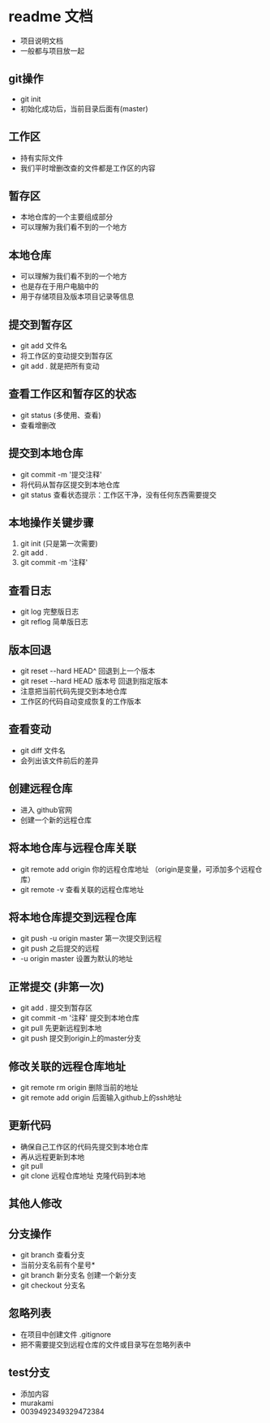 # readme 文档
- 项目说明文档
- 一般都与项目放一起

## git操作
- git init
- 初始化成功后，当前目录后面有(master)

## 工作区
- 持有实际文件
- 我们平时增删改查的文件都是工作区的内容

## 暂存区
- 本地仓库的一个主要组成部分
- 可以理解为我们看不到的一个地方

## 本地仓库
- 可以理解为我们看不到的一个地方
- 也是存在于用户电脑中的
- 用于存储项目及版本项目记录等信息

## 提交到暂存区
- git add 文件名
- 将工作区的变动提交到暂存区
- git add .  就是把所有变动

## 查看工作区和暂存区的状态
- git status (多使用、查看)
- 查看增删改

## 提交到本地仓库
- git commit -m '提交注释'
- 将代码从暂存区提交到本地仓库
- git status 查看状态提示：工作区干净，没有任何东西需要提交

## 本地操作关键步骤
1. git init (只是第一次需要)
2. git add .
3. git commit -m '注释'

## 查看日志
- git log  完整版日志
- git reflog  简单版日志

## 版本回退
- git reset --hard HEAD^   回退到上一个版本
- git reset --hard HEAD 版本号  回退到指定版本
- 注意把当前代码先提交到本地仓库
- 工作区的代码自动变成恢复的工作版本

## 查看变动
- git diff 文件名
- 会列出该文件前后的差异

## 创建远程仓库
- 进入 github官网
- 创建一个新的远程仓库

## 将本地仓库与远程仓库关联
- git remote add origin 你的远程仓库地址 （origin是变量，可添加多个远程仓库）
- git remote -v   查看关联的远程仓库地址

## 将本地仓库提交到远程仓库
- git push -u origin master 第一次提交到远程
- git push  之后提交的远程
- -u origin master 设置为默认的地址

## 正常提交 (非第一次)
- git add .   提交到暂存区
- git commit -m '注释'   提交到本地仓库
- git pull  先更新远程到本地
- git push  提交到origin上的master分支

## 修改关联的远程仓库地址
- git remote rm origin   删除当前的地址
- git remote add origin   后面输入github上的ssh地址 

## 更新代码
- 确保自己工作区的代码先提交到本地仓库
- 再从远程更新到本地
- git pull 
- git clone 远程仓库地址 克隆代码到本地

## 其他人修改

## 分支操作
- git branch 查看分支
- 当前分支名前有个星号*
- git branch 新分支名   创建一个新分支
- git checkout 分支名

## 忽略列表
- 在项目中创建文件  .gitignore
- 把不需要提交到远程仓库的文件或目录写在忽略列表中


## test分支
- 添加内容
- murakami
- 0039492349329472384









